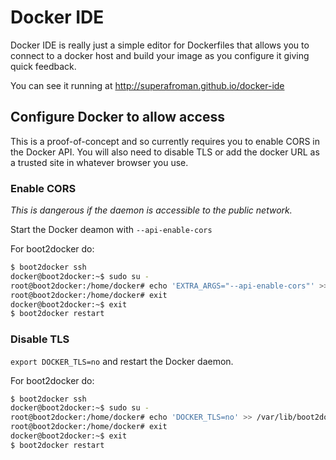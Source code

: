 # Docker IDE

Docker IDE is really just a simple editor for Dockerfiles that allows you to connect to a docker host and build your 
image as you configure it giving quick feedback.

You can see it running at http://superafroman.github.io/docker-ide

## Configure Docker to allow access

This is a proof-of-concept and so currently requires you to enable CORS in the Docker API.  You will also need to disable
TLS or add the docker URL as a trusted site in whatever browser you use.

### Enable CORS

*This is dangerous if the daemon is accessible to the public network.*

Start the Docker deamon with `--api-enable-cors`

For boot2docker do:

```sh
$ boot2docker ssh
docker@boot2docker:~$ sudo su -
root@boot2docker:/home/docker# echo 'EXTRA_ARGS="--api-enable-cors"' >> /var/lib/boot2docker/profile
root@boot2docker:/home/docker# exit
docker@boot2docker:~$ exit
$ boot2docker restart
```

### Disable TLS

`export DOCKER_TLS=no` and restart the Docker daemon.

For boot2docker do:

```sh
$ boot2docker ssh
docker@boot2docker:~$ sudo su -
root@boot2docker:/home/docker# echo 'DOCKER_TLS=no' >> /var/lib/boot2docker/profile
root@boot2docker:/home/docker# exit
docker@boot2docker:~$ exit
$ boot2docker restart
```
